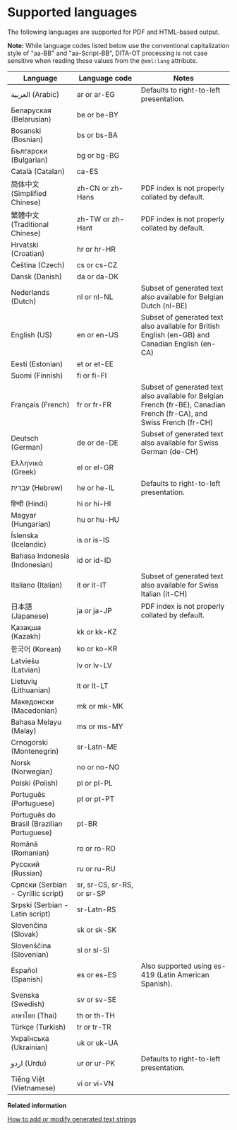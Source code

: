 # Supported languages

The following languages are supported for PDF and HTML-based output.

**Note:** While language codes listed below use the conventional capitalization style of "aa-BB" and "aa-Script-BB", DITA-OT processing is not case sensitive when reading these values from the `@xml:lang` attribute.

|Language|Language code|Notes|
|--------|-------------|-----|
|العربية \(Arabic\)|ar or ar-EG|Defaults to right-to-left presentation.|
|Беларуская \(Belarusian\)|be or be-BY| |
|Bosanski \(Bosnian\)|bs or bs-BA| |
|Български \(Bulgarian\)|bg or bg-BG| |
|Català \(Catalan\)|ca-ES| |
|简体中文 \(Simplified Chinese\)|zh-CN or zh-Hans|PDF index is not properly collated by default.|
|繁體中文 \(Traditional Chinese\)|zh-TW or zh-Hant|PDF index is not properly collated by default.|
|Hrvatski \(Croatian\)|hr or hr-HR| |
|Čeština \(Czech\)|cs or cs-CZ| |
|Dansk \(Danish\)|da or da-DK| |
|Nederlands \(Dutch\)|nl or nl-NL|Subset of generated text also available for Belgian Dutch \(nl-BE\)|
|English \(US\)|en or en-US|Subset of generated text also available for British English \(en-GB\) and Canadian English \(en-CA\)|
|Eesti \(Estonian\)|et or et-EE| |
|Suomi \(Finnish\)|fi or fi-FI| |
|Français \(French\)|fr or fr-FR|Subset of generated text also available for Belgian French \(fr-BE\), Canadian French \(fr-CA\), and Swiss French \(fr-CH\)|
|Deutsch \(German\)|de or de-DE|Subset of generated text also available for Swiss German \(de-CH\)|
|Ελληνικά \(Greek\)|el or el-GR| |
|עברית \(Hebrew\)|he or he-IL|Defaults to right-to-left presentation.|
|हिन्दी \(Hindi\)|hi or hi-HI| |
|Magyar \(Hungarian\)|hu or hu-HU| |
|Íslenska \(Icelandic\)|is or is-IS| |
|Bahasa Indonesia \(Indonesian\)|id or id-ID| |
|Italiano \(Italian\)|it or it-IT|Subset of generated text also available for Swiss Italian \(it-CH\)|
|日本語 \(Japanese\)|ja or ja-JP|PDF index is not properly collated by default.|
|Қазақша \(Kazakh\)|kk or kk-KZ| |
|한국어 \(Korean\)|ko or ko-KR| |
|Latviešu \(Latvian\)|lv or lv-LV| |
|Lietuvių \(Lithuanian\)|lt or lt-LT| |
|Македонски \(Macedonian\)|mk or mk-MK| |
|Bahasa Melayu \(Malay\)|ms or ms-MY| |
|Crnogorski \(Montenegrin\)|sr-Latn-ME| |
|Norsk \(Norwegian\)|no or no-NO| |
|Polski \(Polish\)|pl or pl-PL| |
|Português \(Portuguese\)|pt or pt-PT| |
|Português do Brasil \(Brazilian Portuguese\)|pt-BR| |
|Română \(Romanian\)|ro or ro-RO| |
|Русский \(Russian\)|ru or ru-RU| |
|Српски \(Serbian - Cyrillic script\)|sr, sr-CS, sr-RS, or sr-SP| |
|Srpski \(Serbian - Latin script\)|sr-Latn-RS| |
|Slovenčina \(Slovak\)|sk or sk-SK| |
|Slovenščina \(Slovenian\)|sl or sl-SI| |
|Español \(Spanish\)|es or es-ES|Also supported using es-419 \(Latin American Spanish\).|
|Svenska \(Swedish\)|sv or sv-SE| |
|ภาษาไทย \(Thai\)|th or th-TH| |
|Türkçe \(Turkish\)|tr or tr-TR| |
|Українська \(Ukrainian\)|uk or uk-UA| |
|اردو \(Urdu\)|ur or ur-PK|Defaults to right-to-left presentation.|
|Tiếng Việt \(Vietnamese\)|vi or vi-VN| |

**Related information**  


[How to add or modify generated text strings](../topics/plugin-addgeneratedtext.md)

